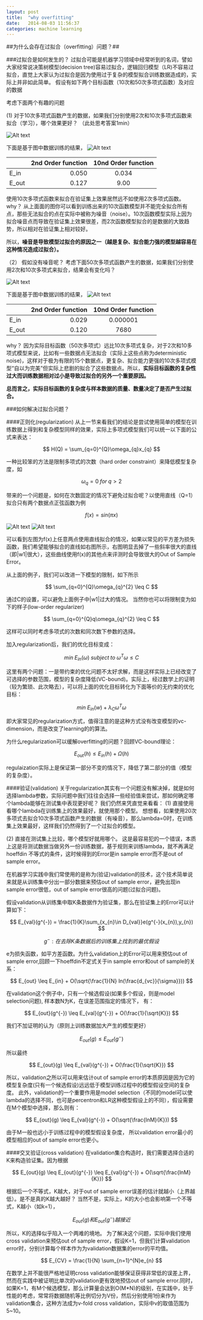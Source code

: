 ```yaml
---
layout: post
title:  "why overfitting"
date:   2014-08-03 11:56:37
categories: machine learning 
---
```



##为什么会存在过拟合（overfitting）问题？##

###过拟合是如何发生的？
过拟合可能是机器学习领域中经常听到的名词，譬如大家经常说决策树模型(decision tree)容易过拟合，逻辑回归模型（LR)不容易过拟合，直觉上大家认为过拟合是因为使用过于复杂的模型拟合训练数据造成的，实际上并非如此简单。
假设有如下两个目标函数（10次和50次多项式函数）及对应的数据

考虑下面两个有趣的问题

(1) 对于10次多项式函数产生的数据，如果我们分别使用2次和10次多项式函数来拟合（学习），哪个效果更好？ （此处思考答案1min）

![Alt text](http://ww1.sinaimg.cn/bmiddle/005I3BEujw1ej0s8vd12sj30vk0rmgr7.jpg)


下面是基于图中数据训练的结果，
![Alt text](http://ww3.sinaimg.cn/bmiddle/005I3BEujw1ej0sa7lbn6j30vk0sqjxn.jpg)

|       |     2nd Order function |   10nd Order function   |
| :-------- | --------:| :------: |
| E_in    |   0.050 |  0.034  |
| E_out    |   0.127 |  9.00  |

使用10次多项式函数来拟合在验证集上效果居然远不如使用2次多项式函数。
why？ 从上面面的图你可以看到训练出来的10次函数模型并不能完全拟合所有点，那些无法拟合的点在实际中被称为噪音（noise）。10次函数模型实际上因为拟合噪音点而导致在验证集上效果很差，而2次函数模型拟合的是数据的大致趋势，所以相对在验证集上相对较好。

所以，**噪音是导致模型过拟合的原因之一（越是复杂、拟合能力强的模型越容易在这种情况造成过拟合）。**

（2） 假如没有噪音呢？ 考虑下面50次多项式函数产生的数据，如果我们分别使用2次和10次多项式来拟合，结果会有变化吗？

![Alt text](http://ww2.sinaimg.cn/bmiddle/005I3BEujw1ej0sactpoej30vk0qujwn.jpg)

下面是基于图中数据训练的结果，
![Alt text](http://ww2.sinaimg.cn/bmiddle/005I3BEujw1ej0sai92q1j30vk0sq44r.jpg)


|       |     2nd Order function |   10nd Order function   |
| :-------- | --------:| :------: |
| E_in    |   0.029 |  0.000001  |
| E_out    |   0.120 |  7680  |

why？ 因为实际目标函数（50次多项式）远比10次多项式复杂，对于2次和10多项式模型来说，比如有一些数据点无法拟合（实际上这些点称为deterministic noise)，这样对于极为有限的15个数据点，更复杂、拟合能力更强的10次多项式模型“自以为完美”但实际上悲剧的拟合了这些数据点。所以，**实际目标函数的复杂性过大而训练数据相对过小是导致过拟合的另外一个重要原因。**

**总而言之，实际目标函数的复杂度与样本数据的质量、数量决定了是否产生过拟合。**


###如何解决过拟合问题？

####正则化(regularization)
从上一节来看我们的结论是尝试使用简单的模型在训练数据上得到和复杂模型同样的效果，实际上多项式模型我们可以统一以下面的公式来表达：

$$
H(Q) = \sum_{q=0}^{Q}\omega_{q}x_{q}
$$

一种比较笨的方法是限制多项式的次数（hard order constraint）来降低模型复杂度，如

$$
\omega_{q} = 0 \; for \; q > 2
$$

带来的一个问题是，如何在次数固定的情况下避免过拟合呢？以使用直线（Q=1）拟合只有两个数据点正弦函数为例

$$
f(x) = sin(\pi x)
$$

![Alt text](http://ww4.sinaimg.cn/bmiddle/005I3BEujw1ej0sapb4stj30vk0qegs2.jpg) ![Alt text](http://ww2.sinaimg.cn/bmiddle/005I3BEujw1ej0sau3cxlj30vk0nqag8.jpg)

可以看到左图为f(x)上任意两点使用直线拟合的情况，如果以常见的平方差为损失函数，我们希望能够拟合的直线如右图所示，右图明显去掉了一些斜率很大的直线（即|w1|很大），这些曲线使用f(x)的其他点来评测时会导致很大的Out of Sample Error。

从上面的例子，我们可以改进一下模型的限制，如下所示

$$
\sum_{q=0}^{Q}\omega_{q}^{2} \leq C
$$

通过C的设置，可以避免上面例子中|w1|过大的情况。
当然你也可以将限制变为如下的样子(low-order regularizer)

$$
\sum_{q=0}^{Q}q\omega_{q}^{2} \leq C
$$

这样可以同时考虑多项式的次数和同次数下参数的选择。

加入regularization后，我们的优化目标变成：

$$
min\;E_{in}(\omega)  \; subject \; to \; \omega^{T}\omega \leq C
$$

这里有两个问题：一是带约束的优化问题不太好求解，而是这样实际上已经改变了可选择的参数范围，模型的复杂度降低(VC-bound)。实际上，经过数学上的证明（较为繁琐、此次略去），可以将上面的优化目标转化为下面等价的无约束的优化目标：

$$
min\;E_{in}(w) + \lambda_{C}\omega^{T}\omega 
$$

即大家常见的regularization方式，值得注意的是这种方式没有改变模型的vc-dimension，而是改变了learning的的算法。

为什么regularization可以缓解overfitting的问题？回顾VC-bound理论：

$$
E_{out}(h) \leq E_{in}(h) + \Omega(h)
$$

regulaization实际上是保证第一部分不变的情况下，降低了第二部分的值（模型的复杂度）。

####验证(validation)
关于regularization其实有一个问题没有解决掉，就是如何选择lambda参数，实际问题中我们往往会选择一些经验值来尝试，那如何确定哪个lambda能够在测试集中表现更好呢？
我们仍然来凭直觉来看看：
(1) 直接使用看哪个lambda在训练集上的效果最好，就使用那个模型。
想想看，如果使用20次多项式去拟合10次多项式函数产生的数据（有噪音），那么lambda=0时，在训练集上效果最好，这样我们仍然得到了一个过拟合的模型。

(2) 直接在测试集上比较，哪个模型好就用哪个。
这是最容易犯的一个错误，本质上这是将测试数据当做另外一份训练数据，基于规则来训练lambda，就不再满足hoeffdin 不等式的条件，这时候得到的Error是in sample error而不是out of sample error。

在机器学习实践中我们常使用的是称为(验证)validation的技术，这个技术简单说来就是从训练集中分出一部分数据来预估out of sample error，避免出现in sample error很低，out of sample error很高的问题(过拟合问题)。

假设validation从训练集中取K条数据作为验证集，那么在验证集上的Error可以计算如下：

$$
    E_{val}(g^{-}) = \frac{1}{K}\sum_{x_{n}\in D_{val}}e(g^{-}(x_{n}),y_{n})
$$

$$
g^{-}:在去除K条数据后的训练集上找到的最优假设 
$$

e为损失函数，如平方差函数。为什么validation上的Error可以用来预估out of sample error,回顾一下hoeffdin不定式关于in sample error和out of sample的关系：

$$
   E_{out} \leq E_{in} + O(\sqrt{\frac{1}{N} ln(\frac{d_{vc}}{\sigma}}))
$$

在validation这个例子中，只有一个候选假设(如果多个假设，则是model selection问题), 样本数N为K，在误差范围指定的情况下， 有：

$$
   E_{out}(g^{-}) \leq E_{val}(g^{-}) + O(\frac{1}{\sqrt{K}})
$$

我们不加证明的认为（原则上训练数据加大产生的模型更好）

$$
   E_{out}(g) \leq E_{out}(g^{-})
$$

所以最终

$$
  E_{out}(g) \leq E_{val}(g^{-}) + O(\frac{1}{\sqrt{K}})
$$

所以，validation之所以可以用来估计out of sample error的本质原因是因为它的模型复杂度(只有一个候选假设)远远低于模型训练过程中的模型假设空间的复杂度。
此外，validation的一个重要作用是model selection（不同的model可以使lambda的选择不同，也可是percentron和LR这种模型假设上的不同），假设需要在M个模型中选择，那么则有：

$$
  E_{out}(g) \leq E_{val}(g^{-}) + O(\sqrt{\frac{lnM}{K}})
$$

由于M一般也远小于训练过程中的模型假设复杂度， 所以validation error最小的模型相应的out of sample error也更小。

####交叉验证(cross validation)
在validation集合构造时，我们需要选择合适的K来构造验证集。因为根据

$$
  E_{out}(g) \leq E_{out}(g^{-}) \leq  E_{val}(g^{-}) + O(\sqrt{\frac{lnM}{K}})
$$

根据后一个不等式，K越大，对于out of sample error误差的估计就越小（上界越低）。是不是真的K越大越好？
当然不是，实际上，K的大小也会影响第一个不等式，K越小（如k=1），

$$
   E_{out}(g) 和 E_{out}(g^{-})  越接近
$$

所以，K的选择似乎陷入一个两难的境地。
为了解决这个问题，实际中我们使用cross validation来预估out of sample error，假设K=1，但我们计算validation error时，分别计算每个样本作为为validation数据集的error的平均值。

$$
E_{CV} = \frac{1}{N} \sum_{n=1}^{N}e_{n}
$$

在数学上并不能很严格地证明cross validation能够保证获得非常低的误差上界，然而在实践中被证明比单次的validation更有效地预估out of sample error.同时，如果K=1，有M个候选模型，那么计算量会达到O(M*N)的级别，在实践中，处于性能的考虑，常常将数据随机等比例切分为V份，然后分别使用1份来作为validation集合，这种方法成为v-fold cross validation，实际中v的取值范围为5~10。




